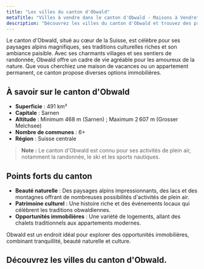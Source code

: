 ```yaml
---
title: "Les villes du canton d'Obwald"
metaTitle: "Villes à vendre dans le canton d'Obwald - Maisons à Vendre"
description: "Découvrez les villes du canton d'Obwald et trouvez des propriétés à vendre. Explorez des opportunités de vente exclusives."
---
```


Le canton d'Obwald, situé au cœur de la Suisse, est célèbre pour ses paysages alpins magnifiques, ses traditions culturelles riches et son ambiance paisible. Avec ses charmants villages et ses sentiers de randonnée, Obwald offre un cadre de vie agréable pour les amoureux de la nature. Que vous cherchiez une maison de vacances ou un appartement permanent, ce canton propose diverses options immobilières.

## À savoir sur le canton d'Obwald

- **Superficie** : 491 km²
- **Capitale** : Sarnen
- **Altitude** : Minimum 468 m (Sarnen) ; Maximum 2 607 m (Grosser Melchsee)
- **Nombre de communes** : 6+
- **Région** : Suisse centrale

> **Note :** Le canton d'Obwald est connu pour ses activités de plein air, notamment la randonnée, le ski et les sports nautiques.

## Points forts du canton

- **Beauté naturelle** : Des paysages alpins impressionnants, des lacs et des montagnes offrant de nombreuses possibilités d'activités de plein air.
- **Patrimoine culturel** : Une histoire riche et des événements locaux qui célèbrent les traditions obwaldiennes.
- **Opportunités immobilières** : Une variété de logements, allant des chalets traditionnels aux appartements modernes.

Obwald est un endroit idéal pour explorer des opportunités immobilières, combinant tranquillité, beauté naturelle et culture.

## Découvrez les villes du canton d'Obwald.
